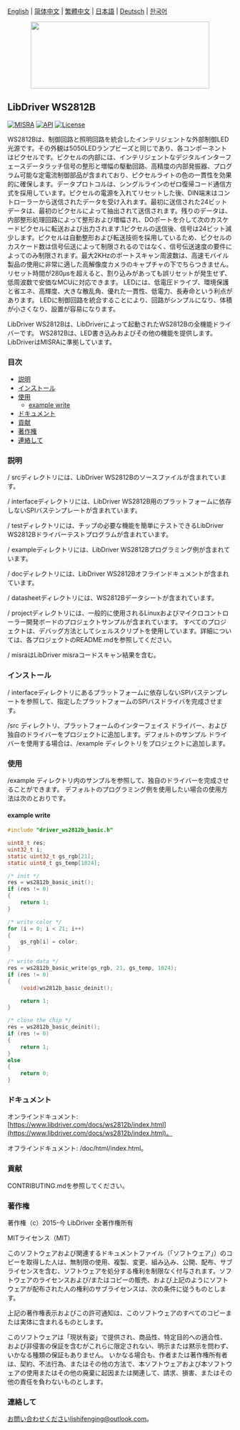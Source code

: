 [English](/README.md) | [ 简体中文](/README_zh-Hans.md) | [繁體中文](/README_zh-Hant.md) | [日本語](/README_ja.md) | [Deutsch](/README_de.md) | [한국어](/README_ko.md)

<div align=center>
<img src="/doc/image/logo.svg" width="400" height="150"/>
</div>

## LibDriver WS2812B

[![MISRA](https://img.shields.io/badge/misra-compliant-brightgreen.svg)](/misra/README.md) [![API](https://img.shields.io/badge/api-reference-blue.svg)](https://www.libdriver.com/docs/ws2812b/index.html) [![License](https://img.shields.io/badge/license-MIT-brightgreen.svg)](/LICENSE)

WS2812Bは、制御回路と照明回路を統合したインテリジェントな外部制御LED光源です。その外観は5050LEDランプビーズと同じであり、各コンポーネントはピクセルです。ピクセルの内部には、インテリジェントなデジタルインターフェースデータラッチ信号の整形と増幅の駆動回路、高精度の内部発振器、プログラム可能な定電流制御部品が含まれており、ピクセルライトの色の一貫性を効果的に確保します。データプロトコルは、シングルラインのゼロ復帰コード通信方式を採用しています。ピクセルの電源を入れてリセットした後、DIN端末はコントローラーから送信されたデータを受け入れます。最初に送信された24ビットデータは、最初のピクセルによって抽出されて送信されます。残りのデータは、内部整形処理回路によって整形および増幅され、DOポートを介して次のカスケードピクセルに転送および出力されます.1ピクセルの送信後、信号は24ビット減少します。ピクセルは自動整形および転送技術を採用しているため、ピクセルのカスケード数は信号伝送によって制限されるのではなく、信号伝送速度の要件によってのみ制限されます。最大2KHzのポートスキャン周波数は、高速モバイル製品の使用に非常に適した高解像度カメラのキャプチャの下でちらつきません。リセット時間が280μsを超えると、割り込みがあっても誤リセットが発生せず、低周波数で安価なMCUに対応できます。 LEDには、低電圧ドライブ、環境保護と省エネ、高輝度、大きな散乱角、優れた一貫性、低電力、長寿命という利点があります。 LEDに制御回路を統合することにより、回路がシンプルになり、体積が小さくなり、設置が容易になります。

LibDriver WS2812Bは、LibDriverによって起動されたWS2812Bの全機能ドライバーです。 WS2812Bは、LED書き込みおよびその他の機能を提供します。 LibDriverはMISRAに準拠しています。

### 目次

  - [説明](#説明)
  - [インストール](#インストール)
  - [使用](#使用)
    - [example write](#example-write)
  - [ドキュメント](#ドキュメント)
  - [貢献](#貢献)
  - [著作権](#著作権)
  - [連絡して](#連絡して)

### 説明

/ srcディレクトリには、LibDriver WS2812Bのソースファイルが含まれています。

/ interfaceディレクトリには、LibDriver WS2812B用のプラットフォームに依存しないSPIバステンプレートが含まれています。

/ testディレクトリには、チップの必要な機能を簡単にテストできるLibDriver WS2812Bドライバーテストプログラムが含まれています。

/ exampleディレクトリには、LibDriver WS2812Bプログラミング例が含まれています。

/ docディレクトリには、LibDriver WS2812Bオフラインドキュメントが含まれています。

/ datasheetディレクトリには、WS2812Bデータシートが含まれています。

/ projectディレクトリには、一般的に使用されるLinuxおよびマイクロコントローラー開発ボードのプロジェクトサンプルが含まれています。 すべてのプロジェクトは、デバッグ方法としてシェルスクリプトを使用しています。詳細については、各プロジェクトのREADME.mdを参照してください。

/ misraはLibDriver misraコードスキャン結果を含む。

### インストール

/ interfaceディレクトリにあるプラットフォームに依存しないSPIバステンプレートを参照して、指定したプラットフォームのSPIバスドライバを完成させます。

/src ディレクトリ、プラットフォームのインターフェイス ドライバー、および独自のドライバーをプロジェクトに追加します。デフォルトのサンプル ドライバーを使用する場合は、/example ディレクトリをプロジェクトに追加します。

### 使用

/example ディレクトリ内のサンプルを参照して、独自のドライバーを完成させることができます。 デフォルトのプログラミング例を使用したい場合の使用方法は次のとおりです。

#### example write

```C
#include "driver_ws2812b_basic.h"

uint8_t res;
uint32_t i;
static uint32_t gs_rgb[21]; 
static uint8_t gs_temp[1024];

/* init */
res = ws2812b_basic_init();
if (res != 0)
{
    return 1;
}

/* write color */
for (i = 0; i < 21; i++)
{
    gs_rgb[i] = color;
}

/* write data */
res = ws2812b_basic_write(gs_rgb, 21, gs_temp, 1024);
if (res != 0)
{
    (void)ws2812b_basic_deinit();

    return 1;
}

/* close the chip */
res = ws2812b_basic_deinit();
if (res != 0)
{
    return 1;
}
else
{
    return 0;
}
```

### ドキュメント

オンラインドキュメント: [https://www.libdriver.com/docs/ws2812b/index.html](https://www.libdriver.com/docs/ws2812b/index.html)。

オフラインドキュメント: /doc/html/index.html。

### 貢献

CONTRIBUTING.mdを参照してください。

### 著作権

著作権（c）2015-今 LibDriver 全著作権所有

MITライセンス（MIT）

このソフトウェアおよび関連するドキュメントファイル（「ソフトウェア」）のコピーを取得した人は、無制限の使用、複製、変更、組み込み、公開、配布、サブライセンスを含む、ソフトウェアを処分する権利を制限なく付与されます。ソフトウェアのライセンスおよび/またはコピーの販売、および上記のようにソフトウェアが配布された人の権利のサブライセンスは、次の条件に従うものとします。

上記の著作権表示およびこの許可通知は、このソフトウェアのすべてのコピーまたは実体に含まれるものとします。

このソフトウェアは「現状有姿」で提供され、商品性、特定目的への適合性、および非侵害の保証を含むがこれらに限定されない、明示または黙示を問わず、いかなる種類の保証もありません。 いかなる場合も、作者または著作権所有者は、契約、不法行為、またはその他の方法で、本ソフトウェアおよび本ソフトウェアの使用またはその他の廃棄に起因または関連して、請求、損害、またはその他の責任を負わないものとします。

### 連絡して

お問い合わせくださいlishifenging@outlook.com。